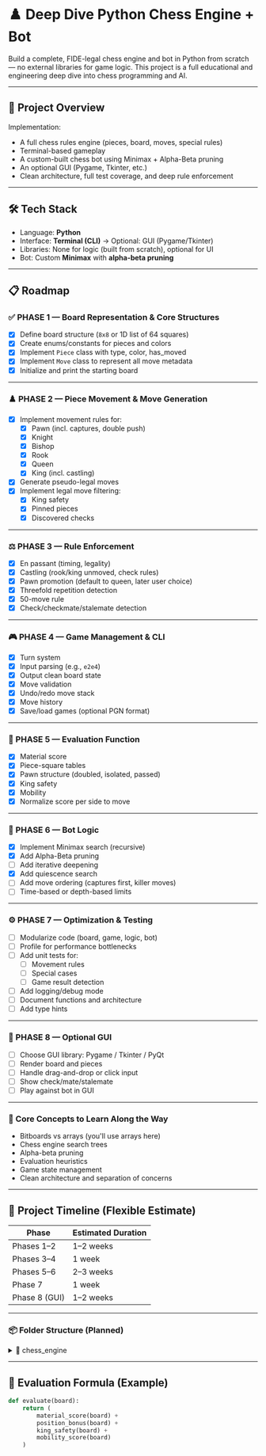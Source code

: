# ♟️ Deep Dive Python Chess Engine + Bot

Build a complete, FIDE-legal chess engine and bot in Python from scratch — no external libraries for game logic. This project is a full educational and engineering deep dive into chess programming and AI.

---

## 🚀 Project Overview

Implementation:
- A full chess rules engine (pieces, board, moves, special rules)
- Terminal-based gameplay
- A custom-built chess bot using Minimax + Alpha-Beta pruning
- An optional GUI (Pygame, Tkinter, etc.)
- Clean architecture, full test coverage, and deep rule enforcement

---

## 🛠️ Tech Stack

- Language: **Python**
- Interface: **Terminal (CLI)** → Optional: GUI (Pygame/Tkinter)
- Libraries: None for logic (built from scratch), optional for UI
- Bot: Custom **Minimax** with **alpha-beta pruning**

---

## 📋 Roadmap

### ✅ PHASE 1 — Board Representation & Core Structures
- [x] Define board structure (`8x8` or 1D list of 64 squares)
- [x] Create enums/constants for pieces and colors
- [x] Implement `Piece` class with type, color, has_moved
- [x] Implement `Move` class to represent all move metadata
- [x] Initialize and print the starting board

---

### ♟️ PHASE 2 — Piece Movement & Move Generation
- [x] Implement movement rules for:
  - [x] Pawn (incl. captures, double push)
  - [x] Knight
  - [x] Bishop
  - [x] Rook
  - [x] Queen
  - [x] King (incl. castling)
- [x] Generate pseudo-legal moves
- [x] Implement legal move filtering:
  - [x] King safety
  - [x] Pinned pieces
  - [x] Discovered checks

---

### ⚖️ PHASE 3 — Rule Enforcement
- [x] En passant (timing, legality)
- [x] Castling (rook/king unmoved, check rules)
- [x] Pawn promotion (default to queen, later user choice)
- [x] Threefold repetition detection
- [x] 50-move rule
- [x] Check/checkmate/stalemate detection

---

### 🎮 PHASE 4 — Game Management & CLI
- [x] Turn system
- [x] Input parsing (e.g., `e2e4`)
- [x] Output clean board state
- [x] Move validation
- [x] Undo/redo move stack
- [x] Move history
- [x] Save/load games (optional PGN format)

---

### 🧠 PHASE 5 — Evaluation Function
- [x] Material score
- [x] Piece-square tables
- [x] Pawn structure (doubled, isolated, passed)
- [x] King safety
- [x] Mobility
- [x] Normalize score per side to move

---

### 🤖 PHASE 6 — Bot Logic
- [x] Implement Minimax search (recursive)
- [x] Add Alpha-Beta pruning
- [ ] Add iterative deepening
- [x] Add quiescence search
- [ ] Add move ordering (captures first, killer moves)
- [ ] Time-based or depth-based limits

---

### ⚙️ PHASE 7 — Optimization & Testing
- [ ] Modularize code (board, game, logic, bot)
- [ ] Profile for performance bottlenecks
- [ ] Add unit tests for:
  - [ ] Movement rules
  - [ ] Special cases
  - [ ] Game result detection
- [ ] Add logging/debug mode
- [ ] Document functions and architecture
- [ ] Add type hints

---

### 🎨 PHASE 8 — Optional GUI
- [ ] Choose GUI library: Pygame / Tkinter / PyQt
- [ ] Render board and pieces
- [ ] Handle drag-and-drop or click input
- [ ] Show check/mate/stalemate
- [ ] Play against bot in GUI

---

### 🧠 Core Concepts to Learn Along the Way
- Bitboards vs arrays (you'll use arrays here)
- Chess engine search trees
- Alpha-beta pruning
- Evaluation heuristics
- Game state management
- Clean architecture and separation of concerns

---

## 📅 Project Timeline (Flexible Estimate)

| Phase         | Estimated Duration |
|---------------|--------------------|
| Phases 1–2    | 1–2 weeks          |
| Phases 3–4    | 1 week             |
| Phases 5–6    | 2–3 weeks          |
| Phase 7       | 1 week             |
| Phase 8 (GUI) | 1–2 weeks          |

--- 

### 📦 Folder Structure (Planned)

<details>
  <summary>📁 chess_engine</summary>

  <details>
    <summary>📁 core</summary>
    <ul>
      <li>📄 board.py</li>
      <li>📄 export.py</li>
      <li>📄 game_state.py</li>
      <li>📄 move.py</li>
      <li>📄 pgn.py</li>
      <li>📄 piece.py</li>
    </ul>
  </details>

  <details>
    <summary>📁 engine</summary>
    <ul>
      <li>📄 bot.py</li>
      <li>📄 evaluation.py</li>
      <li>📄 search.py</li>
    </ul>
  </details>

  <details>
    <summary>📁 tests</summary>
    <ul>
      <li>📄 test_pieces.py</li>
      <li>📄 test_rules.py</li>
      <li>📄 test_bot.py</li>
    </ul>
  </details>

  <details>
    <summary>📁 ui</summary>
    <ul>
      <li>📄 cli.py</li>
      <li>📄 gui.py</li>
    </ul>
  </details>

  <ul>
    <li>📄 main.py</li>
    <li>📄 README.md</li>
  </ul>

</details>

---

## 🧮 Evaluation Formula (Example)

```python
def evaluate(board):
    return (
        material_score(board) +
        position_bonus(board) +
        king_safety(board) +
        mobility_score(board)
    )
